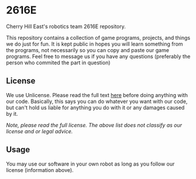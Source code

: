 # 2616E
Cherry Hill East's robotics team 2616E repository.

This repository contains a collection of game programs, projects, and things we do just for fun.
It is kept public in hopes you will learn something from the programs, not necessarily so you can copy and paste our game programs.
Feel free to message us if you have any questions (preferably the person who commited the part in question)

## License
We use Unlicense. Please read the full text [here](https://github.com/EastRobotics/2616E/blob/master/LICENSE.txt) before doing anything with our code. Basically, this says you can do whatever you want with our code, but can't hold us liable for anything you do with it or any damages caused by it.

*Note, please read the full license. The above list does not classify as our license and or legal advice.*

## Usage
You may use our software in your own robot as long as you follow our license (information above).
